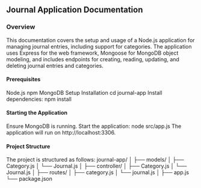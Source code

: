 ## Journal Application Documentation
### Overview
This documentation covers the setup and usage of a Node.js application for managing journal entries, including support for categories. The application uses Express for the web framework, Mongoose for MongoDB object modeling, and includes endpoints for creating, reading, updating, and deleting journal entries and categories.

#### Prerequisites
Node.js 
npm
MongoDB 
Setup
Installation
cd journal-app
Install dependencies:
npm install

#### Starting the Application
Ensure MongoDB is running.
Start the application:
node src/app.js
The application will run on http://localhost:3306.

#### Project Structure
The project is structured as follows:
journal-app/
│
├── models/
│   ├── Category.js
│   └── Journal.js
│
├── controller/
│   ├── Category.js
│   └── Journal.js
│
├── routes/
│   ├── category.js
│   └── journal.js
│
├── app.js
└── package.json
